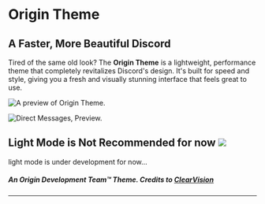 # Origin Theme
## A Faster, More Beautiful Discord
Tired of the same old look? The **Origin Theme** is a lightweight, performance theme that completely revitalizes Discord's design. It's built for speed and style, giving you a fresh and visually stunning interface that feels great to use.

![A preview of Origin Theme.](https://i.imgur.com/q6y1dq4.png "Onyx Theme.")

![Direct Messages, Preview.](https://i.imgur.com/pX2UZ5D.png "DMs. (Onyx Theme)")


## Light Mode is Not Recommended for now ![](https://i.imgur.com/4b407aW.png)
light mode is under development for now...

##### An Origin Development Team™ Theme. Credits to [ClearVision](https://github.com/ClearVision/ClearVision-v7)
---
